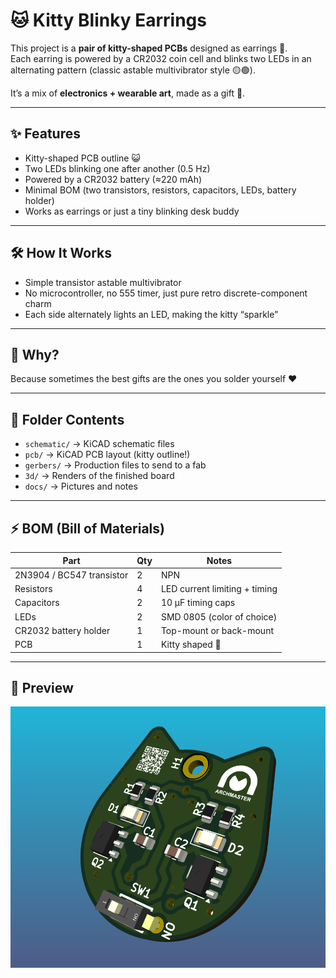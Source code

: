 # 🐱 Kitty Blinky Earrings

This project is a **pair of kitty-shaped PCBs** designed as earrings 💖.  
Each earring is powered by a CR2032 coin cell and blinks two LEDs in an alternating pattern (classic astable multivibrator style 🟡🟢).  

It’s a mix of **electronics + wearable art**, made as a gift 💝.

---

## ✨ Features
- Kitty-shaped PCB outline 😺
- Two LEDs blinking one after another (0.5 Hz)
- Powered by a CR2032 battery (≈220 mAh)
- Minimal BOM (two transistors, resistors, capacitors, LEDs, battery holder)
- Works as earrings or just a tiny blinking desk buddy

---

## 🛠️ How It Works
- Simple transistor astable multivibrator  
- No microcontroller, no 555 timer, just pure retro discrete-component charm  
- Each side alternately lights an LED, making the kitty “sparkle”

---

## 🎁 Why?
Because sometimes the best gifts are the ones you solder yourself ❤️

---

## 🧩 Folder Contents
- `schematic/` → KiCAD schematic files  
- `pcb/` → KiCAD PCB layout (kitty outline!)  
- `gerbers/` → Production files to send to a fab  
- `3d/` → Renders of the finished board  
- `docs/` → Pictures and notes  

---

## ⚡ BOM (Bill of Materials)
| Part | Qty | Notes |
|------|-----|-------|
| 2N3904 / BC547 transistor | 2 | NPN |
| Resistors | 4 | LED current limiting + timing |
| Capacitors | 2 | 10 µF timing caps |
| LEDs | 2 | SMD 0805 (color of choice) |
| CR2032 battery holder | 1 | Top-mount or back-mount |
| PCB | 1 | Kitty shaped 🐾 |

---

## 📸 Preview
![3D-View](Images/3D-view.png)